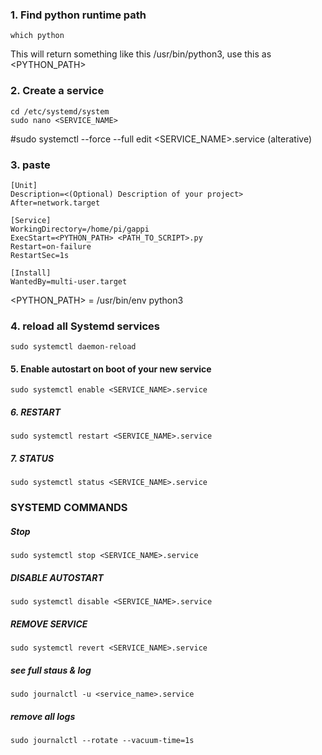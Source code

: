 ### 1. Find python runtime path
    which python
This will return something like this /usr/bin/python3, use this as <PYTHON_PATH>

### 2. Create a service
    cd /etc/systemd/system
    sudo nano <SERVICE_NAME>
#sudo systemctl --force --full edit <SERVICE_NAME>.service
(alterative)
    
### 3. paste
    [Unit]
    Description=<(Optional) Description of your project>
    After=network.target

    [Service]
    WorkingDirectory=/home/pi/gappi
    ExecStart=<PYTHON_PATH> <PATH_TO_SCRIPT>.py
    Restart=on-failure
    RestartSec=1s
    
    [Install]
    WantedBy=multi-user.target
<PYTHON_PATH> = /usr/bin/env python3

### 4. reload all Systemd services
    sudo systemctl daemon-reload

#### 5. Enable autostart on boot of your new service
    sudo systemctl enable <SERVICE_NAME>.service
##### 6. RESTART
    sudo systemctl restart <SERVICE_NAME>.service
##### 7. STATUS
    sudo systemctl status <SERVICE_NAME>.service

### SYSTEMD COMMANDS
##### Stop
    sudo systemctl stop <SERVICE_NAME>.service
##### DISABLE AUTOSTART
    sudo systemctl disable <SERVICE_NAME>.service
##### REMOVE SERVICE
    sudo systemctl revert <SERVICE_NAME>.service

##### see full staus & log    
    sudo journalctl -u <service_name>.service
##### remove all logs
    sudo journalctl --rotate --vacuum-time=1s
